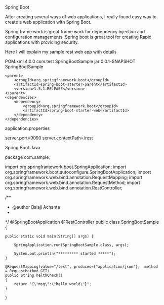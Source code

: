 
Spring Boot

After creating several ways of web applications, I really found easy way to create a web application with Spring Boot.

Spring frame work is great frame work for dependency injection and configuration managements.
Spring boot is great tool for creating Rapid applications with providing security.

Here I will explain my sample rest web app with details



POM.xml
<project xmlns="http://maven.apache.org/POM/4.0.0" xmlns:xsi="http://www.w3.org/2001/XMLSchema-instance"
	xsi:schemaLocation="http://maven.apache.org/POM/4.0.0 http://maven.apache.org/maven-v4_0_0.xsd">
	<modelVersion>4.0.0</modelVersion>
	<groupId>com.test</groupId>
	<artifactId>SpringBootSample</artifactId>
	<packaging>jar</packaging>
	<version>0.0.1-SNAPSHOT</version>
	<name>SpringBootSample</name>

	<parent>
		<groupId>org.springframework.boot</groupId>
		<artifactId>spring-boot-starter-parent</artifactId>
		<version>1.5.1.RELEASE</version>
	</parent>
	<dependencies>
		<dependency>
			<groupId>org.springframework.boot</groupId>
			<artifactId>spring-boot-starter-web</artifactId>
		</dependency>
	</dependencies>
</project>

application.properties

server.port=9090
server.contextPath=/rest


Spring Boot Java

package com.sample;

import org.springframework.boot.SpringApplication;
import org.springframework.boot.autoconfigure.SpringBootApplication;
import org.springframework.web.bind.annotation.RequestMapping;
import org.springframework.web.bind.annotation.RequestMethod;
import org.springframework.web.bind.annotation.RestController;

/**
 * @author Balaji Achanta
 *
 */
@SpringBootApplication
@RestController
public class SpringBootSample {


	public static void main(String[] args) {

		SpringApplication.run(SpringBootSample.class, args);

		System.out.println("********* started *****");
	}

	@RequestMapping(value="/test", produces={"application/json"},  method = RequestMethod.GET)
	public String helthCheck() 
	{
		return "{\"msg\":\"hello world\"}";
	}
}




